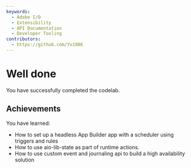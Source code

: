 ```yaml
---
keywords:
  - Adobe I/O
  - Extensibility
  - API Documentation
  - Developer Tooling
contributors:
  - https://github.com/Yu1986
---
```


# Well done

You have successfully completed the codelab.

## Achievements

You have learned: 

* How to set up a headless App Builder app with a scheduler using triggers and rules
* How to use aio-lib-state as part of runtime actions.
* How to use custom event and journaling api to build a high availability solution 
